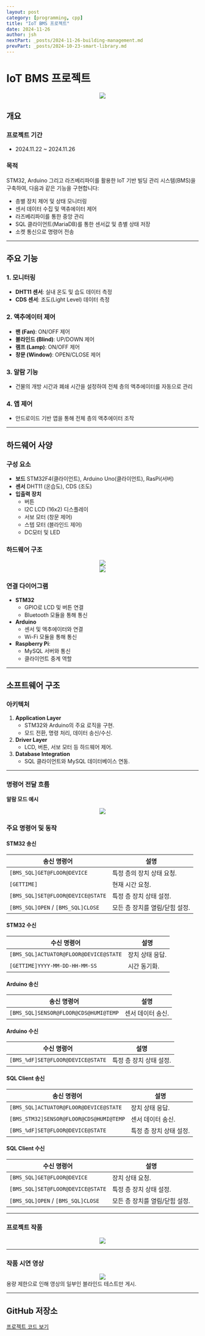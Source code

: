 ```yaml
---
layout: post
category: [programming, cpp]
title: "IoT BMS 프로젝트"
date: 2024-11-26
author: jsh
nextPart: _posts/2024-11-26-building-management.md
prevPart: _posts/2024-10-23-smart-library.md
---
```


# IoT BMS 프로젝트
<div style="text-align: center;">
<a href="/assets/img/posts/bms_main.png" data-lity>
  <img src="/assets/img/posts/bms_main.png" style="width: auto; max-height: 500px;" />
</a>
</div>

## 개요

### 프로젝트 기간
- 2024.11.22 ~ 2024.11.26

### 목적
STM32, Arduino 그리고 라즈베리파이를 활용한 IoT 기반 빌딩 관리 시스템(BMS)을 구축하여, 다음과 같은 기능을 구현합니다:

- 층별 장치 제어 및 상태 모니터링
- 센서 데이터 수집 및 액츄에이터 제어
- 라즈베리파이를 통한 중앙 관리
- SQL 클라이언트(MariaDB)를 통한 센서값 및 층별 상태 저장
- 소켓 통신으로 명령어 전송

---

## 주요 기능

### 1. 모니터링
- **DHT11 센서**: 실내 온도 및 습도 데이터 측정
- **CDS 센서**: 조도(Light Level) 데이터 측정

### 2. 액추에이터 제어
- **팬 (Fan)**: ON/OFF 제어
- **블라인드 (Blind)**: UP/DOWN 제어
- **램프 (Lamp)**: ON/OFF 제어
- **창문 (Window)**: OPEN/CLOSE 제어

### 3. 알람 기능
- 건물의 개방 시간과 폐쇄 시간을 설정하여 전체 층의 액추에이터를 자동으로 관리

### 4. 앱 제어
- 안드로이드 기반 앱을 통해 전체 층의 액추에이터 조작

---

## 하드웨어 사양

### 구성 요소
- **보드** STM32F4(클라이언트), Arduino Uno(클라이언트), RasPi(서버)
- **센서** DHT11 (온습도), CDS (조도)
- **입출력 장치**
  - 버튼
  - I2C LCD (16x2) 디스플레이
  - 서보 모터 (창문 제어)
  - 스텝 모터 (블라인드 제어)
  - DC모터 및 LED
  
### 하드웨어 구조
<div style="text-align: center;">
<a href="/assets/img/posts/bms3.png" data-lity>
  <img src="/assets/img/posts/bms3.png" style="width: auto; max-height: 300px;" />
</a>
</div>
<div style="text-align: center;">
<a href="/assets/img/posts/bms4.png" data-lity>
  <img src="/assets/img/posts/bms4.png" style="width: auto; max-height: 300px;" />
</a>
</div>

### 연결 다이어그램
- **STM32**
  - GPIO로 LCD 및 버튼 연결
  - Bluetooth 모듈을 통해 통신
- **Arduino**
  - 센서 및 액추에이터와 연결
  - Wi-Fi 모듈을 통해 통신
- **Raspberry Pi**:
  - MySQL 서버와 통신
  - 클라이언트 중계 역할
  
---

## 소프트웨어 구조

### 아키텍처

1. **Application Layer**
   - STM32와 Arduino의 주요 로직을 구현.
   - 모드 전환, 명령 처리, 데이터 송신/수신.
2. **Driver Layer**
   - LCD, 버튼, 서보 모터 등 하드웨어 제어.
3. **Database Integration**
   - SQL 클라이언트와 MySQL 데이터베이스 연동.

---

### 명령어 전달 흐름
**알람 모드 예시**
<div style="text-align: center;">
<a href="/assets/img/posts/bms5.png" data-lity>
  <img src="/assets/img/posts/bms5.png" style="width: auto; max-height: 500px;" />
</a>
</div>

### 주요 명령어 및 동작

#### **STM32 송신**

| **송신 명령어**                      | **설명**                          |
|------------------------------------|----------------------------------|
| `[BMS_SQL]GET@FLOOR@DEVICE`        | 특정 층의 장치 상태 요청.          |
| `[GETTIME]`                        | 현재 시간 요청.                   |
| `[BMS_SQL]SET@FLOOR@DEVICE@STATE`  | 특정 층 장치 상태 설정.            |
| `[BMS_SQL]OPEN` / `[BMS_SQL]CLOSE` | 모든 층 장치를 열림/닫힘 설정.      |

#### **STM32 수신**

| **수신 명령어**                      | **설명**                          |
|------------------------------------|----------------------------------|
| `[BMS_SQL]ACTUATOR@FLOOR@DEVICE@STATE` | 장치 상태 응답.                  |
| `[GETTIME]YYYY-MM-DD-HH-MM-SS`     | 시간 동기화.                      |

#### **Arduino 송신**

| **송신 명령어**                      | **설명**                          |
|------------------------------------|----------------------------------|
| `[BMS_SQL]SENSOR@FLOOR@CDS@HUMI@TEMP` | 센서 데이터 송신.                 |

#### **Arduino 수신**

| **수신 명령어**                      | **설명**                          |
|------------------------------------|----------------------------------|
| `[BMS_%dF]SET@FLOOR@DEVICE@STATE`  | 특정 층 장치 상태 설정.            |

#### **SQL Client 송신**

| **송신 명령어**                      | **설명**                          |
|------------------------------------|----------------------------------|
| `[BMS_SQL]ACTUATOR@FLOOR@DEVICE@STATE` | 장치 상태 응답.                  |
| `[BMS_STM32]SENSOR@FLOOR@CDS@HUMI@TEMP` | 센서 데이터 송신.                 |
| `[BMS_%dF]SET@FLOOR@DEVICE@STATE`  | 특정 층 장치 상태 설정.            |

#### **SQL Client 수신**

| **수신 명령어**                      | **설명**                          |
|------------------------------------|----------------------------------|
| `[BMS_SQL]GET@FLOOR@DEVICE`        | 장치 상태 요청.                   |
| `[BMS_SQL]SET@FLOOR@DEVICE@STATE`  | 특정 층 장치 상태 설정.            |
| `[BMS_SQL]OPEN` / `[BMS_SQL]CLOSE` | 모든 층 장치를 열림/닫힘 설정.      |

---

### 프로젝트 작품
<div style="text-align: center;">
<a href="/assets/img/posts/bms1.png" data-lity>
  <img src="/assets/img/posts/bms1.png" style="width: auto; max-height: 500px;" />
</a>
</div>

---

### 작품 시연 영상
<div style="text-align: center;">
<a href="/assets/img/posts/bms_test.gif" data-lity>
  <img src="/assets/img/posts/bms_test.gif" style="width: auto; max-height: 500px;" />
</a>
</div>
용량 제한으로 인해 영상의 일부인 블라인드 테스트만 게시.
 
---

## GitHub 저장소
[프로젝트 코드 보기](https://github.com/radon99/radon99.github.io/tree/main/projects/BuildingManagement)

